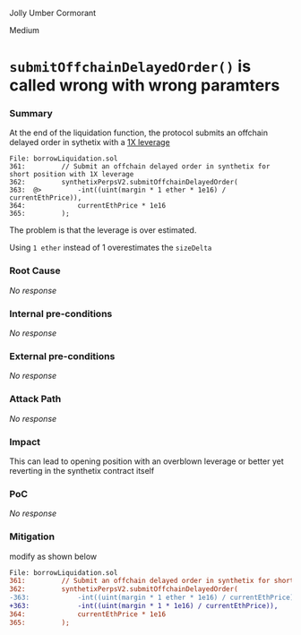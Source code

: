 Jolly Umber Cormorant

Medium

# `submitOffchainDelayedOrder()` is called wrong with wrong paramters

### Summary

At the end of the liquidation function, the protocol submits an offchain delayed order in sythetix with a [1X leverage](https://github.com/sherlock-audit/2024-11-autonomint/blob/main/Blockchain/Blockchian/contracts/Core_logic/borrowLiquidation.sol#L363)

```solidity
File: borrowLiquidation.sol
361:         // Submit an offchain delayed order in synthetix for short position with 1X leverage
362:         synthetixPerpsV2.submitOffchainDelayedOrder(
363:  @>         -int((uint(margin * 1 ether * 1e16) / currentEthPrice)),
364:             currentEthPrice * 1e16
365:         );

```

The problem is that the leverage is over estimated. 

Using `1 ether` instead of 1 overestimates the `sizeDelta`


### Root Cause

_No response_

### Internal pre-conditions

_No response_

### External pre-conditions

_No response_

### Attack Path

_No response_

### Impact

This can lead to opening position with an overblown leverage or better yet reverting in the synthetix contract itself

### PoC

_No response_

### Mitigation

modify as shown below

```diff
File: borrowLiquidation.sol
361:         // Submit an offchain delayed order in synthetix for short position with 1X leverage
362:         synthetixPerpsV2.submitOffchainDelayedOrder(
-363:            -int((uint(margin * 1 ether * 1e16) / currentEthPrice)),
+363:            -int((uint(margin * 1 * 1e16) / currentEthPrice)),
364:             currentEthPrice * 1e16
365:         );

```